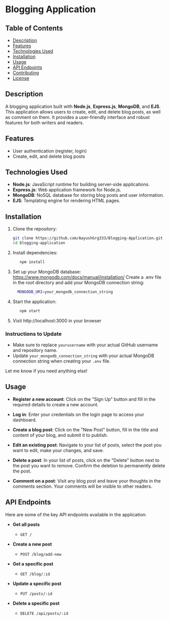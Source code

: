 # Blogging Application


## Table of Contents
- [Description](#description)
- [Features](#features)
- [Technologies Used](#technologies-used)
- [Installation](#installation)
- [Usage](#usage)
- [API Endpoints](#api-endpoints)
- [Contributing](#contributing)
- [License](#license)

## Description
A blogging application built with **Node.js**, **Express.js**, **MongoDB**, and **EJS**. This application allows users to create, edit, and delete blog posts, as well as comment on them. It provides a user-friendly interface and robust features for both writers and readers.

## Features
- User authentication (register, login)
- Create, edit, and delete blog posts

## Technologies Used
- **Node.js**: JavaScript runtime for building server-side applications.
- **Express.js**: Web application framework for Node.js.
- **MongoDB**: NoSQL database for storing blog posts and user information.
- **EJS**: Templating engine for rendering HTML pages.

## Installation
1. Clone the repository:
   ```bash
   git clone https://github.com/AayushGrg333/Blogging-Application.git
   cd blogging-application

2. Install dependencies:
    ```bash
       npm install
    
3. Set up your MongoDB database:
   https://www.mongodb.com/docs/manual/installation/
    Create a .env file in the root directory and add your MongoDB connection string:
    ```bash
      MONGODB_URI=your_mongodb_connection_string
    
4. Start the application:
    ```bash
       npm start

5. Visit http://localhost:3000 in your browser
     
### Instructions to Update
- Make sure to replace `yourusername` with your actual GitHub username and repository name.
- Update `your_mongodb_connection_string` with your actual MongoDB connection string when creating your `.env` file.

Let me know if you need anything else!

## Usage
- **Register a new account**: Click on the "Sign Up" button and fill in the required details to create a new account.
  
- **Log in**: Enter your credentials on the login page to access your dashboard.
  
- **Create a blog post**: Click on the "New Post" button, fill in the title and content of your blog, and submit it to publish.
  
- **Edit an existing post**: Navigate to your list of posts, select the post you want to edit, make your changes, and save.
  
- **Delete a post**: In your list of posts, click on the "Delete" button next to the post you want to remove. Confirm the deletion to permanently delete the post.
  
- **Comment on a post**: Visit any blog post and leave your thoughts in the comments section. Your comments will be visible to other readers.


## API Endpoints
Here are some of the key API endpoints available in the application:

- **Get all posts**
  - `GET /`

- **Create a new post**
  - `POST /blog/add-new`

- **Get a specific post**
  - `GET /blog/:id`

- **Update a specific post**
  - `PUT /posts/:id`

- **Delete a specific post**
  - `DELETE /api/posts/:id`



